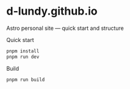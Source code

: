 # d-lundy.github.io

Astro personal site — quick start and structure

Quick start

```bash
pnpm install
pnpm run dev
```

Build

```bash
pnpm run build
```